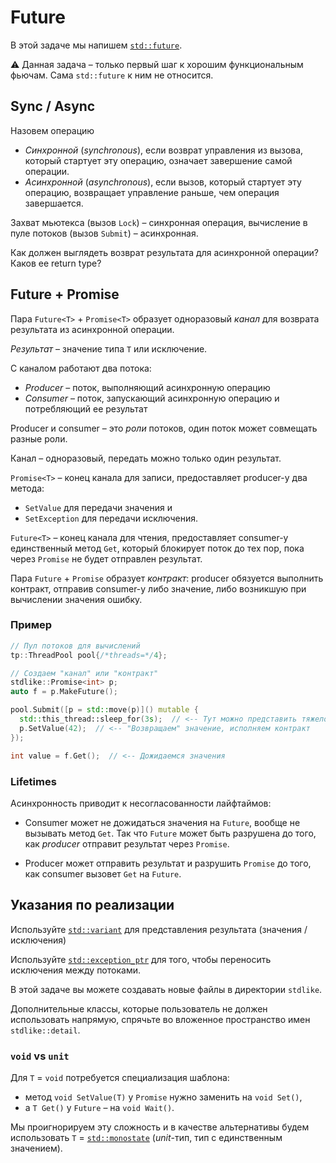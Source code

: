 # Future

В этой задаче мы напишем [`std::future`](https://en.cppreference.com/w/cpp/thread/future).

⚠️ Данная задача – только первый шаг к хорошим функциональным фьючам. Сама `std::future` к ним не относится.

## Sync / Async

Назовем операцию

- _Синхронной_ (_synchronous_), если возврат управления из вызова, который стартует эту операцию, означает завершение самой операции.
- _Асинхронной_ (_asynchronous_), если вызов, который стартует эту операцию, возвращает управление раньше, чем операция завершается.

Захват мьютекса (вызов `Lock`) – синхронная операция, вычисление в пуле потоков (вызов `Submit`) – асинхронная.

Как должен выглядеть возврат результата для асинхронной операции? Каков ее return type?

## Future + Promise

Пара `Future<T>` + `Promise<T>` образует одноразовый _канал_ для возврата результата из асинхронной операции.

_Результат_ – значение типа `T` или исключение.

С каналом работают два потока:
- _Producer_ – поток, выполняющий асинхронную операцию
- _Consumer_ – поток, запускающий асинхронную операцию и потребляющий ее результат

Producer и consumer – это _роли_ потоков, один поток может совмещать разные роли.

Канал – одноразовый, передать можно только один результат.

`Promise<T>` – конец канала для записи, предоставляет producer-у два метода:
- `SetValue` для передачи значения и
- `SetException` для передачи исключения.

`Future<T>` – конец канала для чтения, предоставляет consumer-у единственный метод `Get`, который блокирует поток до тех пор, пока через `Promise` не будет отправлен результат.  

Пара `Future` + `Promise` образует _контракт_: producer обязуется выполнить контракт, отправив consumer-у либо значение, либо возникшую при вычислении значения ошибку.

### Пример

```cpp
// Пул потоков для вычислений
tp::ThreadPool pool{/*threads=*/4};

// Создаем "канал" или "контракт"
stdlike::Promise<int> p;
auto f = p.MakeFuture();

pool.Submit([p = std::move(p)]() mutable {
  std::this_thread::sleep_for(3s);  // <-- Тут можно представить тяжелое вычисление
  p.SetValue(42);  // <-- "Возвращаем" значение, исполняем контракт
});

int value = f.Get();  // <-- Дожидаемся значения
```

### Lifetimes 

Асинхронность приводит к несогласованности лайфтаймов:

- Consumer может не дожидаться значения на `Future`, вообще не вызывать метод `Get`. Так что `Future` может быть разрушена до того, как _producer_ отправит результат через `Promise`.

- Producer может отправить результат и разрушить `Promise` до того, как consumer вызовет `Get` на `Future`.

## Указания по реализации

Используйте [`std::variant`](https://en.cppreference.com/w/cpp/utility/variant) для представления результата (значения / исключения)

Используйте [`std::exception_ptr`](https://en.cppreference.com/w/cpp/error/exception_ptr) для того, чтобы переносить исключения между потоками.

В этой задаче вы можете создавать новые файлы в директории `stdlike`.

Дополнительные классы, которые пользователь не должен использовать напрямую, спрячьте во вложенное пространство имен `stdlike::detail`.

### `void` vs `unit`

Для `T` = `void` потребуется специализация шаблона:
- метод `void SetValue(T)` у `Promise` нужно заменить на `void Set()`, 
- а `T Get()` у `Future` – на `void Wait()`. 

Мы проигнорируем эту сложность и в качестве альтернативы будем использовать `T` = [`std::monostate`](https://en.cppreference.com/w/cpp/utility/variant/monostate) (_unit_-тип, тип с единственным значением). 